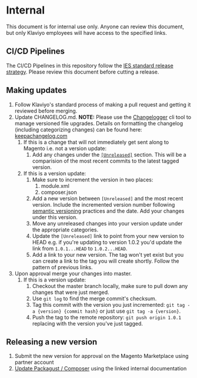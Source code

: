 # Internal

This document is for internal use only. Anyone can review this document, but
only Klaviyo employees will have access to the specified links.

## CI/CD Pipelines

The CI/CD Pipelines in this repository follow the
[IES standard release strategy](https://klaviyo.atlassian.net/l/cp/NUbUCVHo).
Please review this document before cutting a release.

## Making updates
1) Follow Klaviyo's standard process of making a pull request and getting it reviewed before merging.
2) Update CHANGELOG.md. **NOTE:** Please use the [Changelogger](https://pypi.org/project/changelogged/) cli tool to manage versioned file upgrades. Details on formatting the changelog (including categorizing changes) can be found here: [keepachangelog.com](https://keepachangelog.com/en/1.0.0/)
    1) If this is a change that will not immediately get sent along to Magento i.e. not a version update:
        1) Add any changes under the [`[Unreleased]`](https://github.com/klaviyo/magento2-klaviyo/compare/1.0.1...HEAD) section. This will be a comparision of the most recent commits to the latest tagged version.
    2) If this is a version update:
        1) Make sure to increment the version in two places:
            1) module.xml
            2) composer.json
        2) Add a new version between `[Unreleased]` and the most recent version. Include the incremented version number following [semantic versioning](https://semver.org/spec/v2.0.0.html) practices and the date. Add your changes under this version.
        3) Move any unreleased changes into your version update under the appropriate categories.
        4) Update the `[Unreleased]` link to point from your new version to HEAD e.g. if you're updating to version 1.0.2 you'd update the link from `1.0.1...HEAD` to `1.0.2...HEAD`.
        5) Add a link to your new version. The tag won't yet exist but you can create a link to the tag you will create shortly. Follow the pattern of previous links.
3) Upon approval merge your changes into master.
    1) If this is a version update:
        1) Checkout the master branch locally, make sure to pull down any changes that were just merged.
        2) Use `git log` to find the merge commit's checksum.
        3) Tag this commit with the version you just incremented: `git tag -a {version} {commit hash}` or just use `git tag -a {version}`.
        4) Push the tag to the remote repository: `git push origin 1.0.1` replacing with the version you've just tagged.

## Releasing a new version
1) Submit the new version for approval on the Magento Marketplace using partner account
2) [Update Packagust / Composer](https://klaviyo.atlassian.net/wiki/spaces/EN/pages/1530593327/Contributing+to+and+Updating+the+Magento+2+Extension#Update-Packagist%2FComposer) using the linked internal documentation
